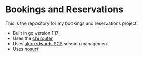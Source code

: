 # Bookings and Reservations

 This is the repository for my bookings and reservations project.

- Built in go version 1.17
- Uses the [chi router](htttps://github.com/go-chi/chi)
- Uses [alex edwards SCS](htttps://github.com/alexedwards/scs/v2) session management
- Uses [nosurf](htttps://github.com/justinas/nosurf)